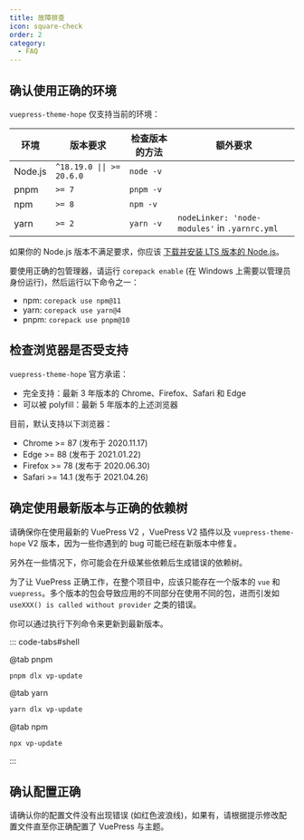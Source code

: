 ```yaml
---
title: 故障排查
icon: square-check
order: 2
category:
  - FAQ
---
```


## 确认使用正确的环境

`vuepress-theme-hope` 仅支持当前的环境：

| 环境    | 版本要求                  | 检查版本的方法 | 额外要求                                      |
| ------- | ------------------------- | -------------- | --------------------------------------------- |
| Node.js | `^18.19.0 \|\| >= 20.6.0` | `node -v`      |                                               |
| pnpm    | `>= 7`                    | `pnpm -v`      |                                               |
| npm     | `>= 8`                    | `npm -v`       |                                               |
| yarn    | `>= 2`                    | `yarn -v`      | `nodeLinker: 'node-modules'` in `.yarnrc.yml` |

如果你的 Node.js 版本不满足要求，你应该 [下载并安装 LTS 版本的 Node.js](../get-started/env.md#nodejs)。

要使用正确的包管理器，请运行 `corepack enable` (在 Windows 上需要以管理员身份运行)，然后运行以下命令之一：

- npm: `corepack use npm@11`
- yarn: `corepack use yarn@4`
- pnpm: `corepack use pnpm@10`

## 检查浏览器是否受支持

`vuepress-theme-hope` 官方承诺：

- 完全支持：最新 3 年版本的 Chrome、Firefox、Safari 和 Edge
- 可以被 polyfill：最新 5 年版本的上述浏览器

目前，默认支持以下浏览器：

- Chrome >= 87 (发布于 2020.11.17)
- Edge >= 88 (发布于 2021.01.22)
- Firefox >= 78 (发布于 2020.06.30)
- Safari >= 14.1 (发布于 2021.04.26)

## 确定使用最新版本与正确的依赖树

请确保你在使用最新的 VuePress V2 ，VuePress V2 插件以及 `vuepress-theme-hope` V2 版本，因为一些你遇到的 bug 可能已经在新版本中修复。

另外在一些情况下，你可能会在升级某些依赖后生成错误的依赖树。

为了让 VuePress 正确工作，在整个项目中，应该只能存在一个版本的 `vue` 和 `vuepress`。多个版本的包会导致应用的不同部分在使用不同的包，进而引发如 `useXXX() is called without provider` 之类的错误。

你可以通过执行下列命令来更新到最新版本。

::: code-tabs#shell

@tab pnpm

```bash
pnpm dlx vp-update
```

@tab yarn

```bash
yarn dlx vp-update
```

@tab npm

```bash
npx vp-update
```

:::

## 确认配置正确

请确认你的配置文件没有出现错误 (如红色波浪线)，如果有，请根据提示修改配置文件直至你正确配置了 VuePress 与主题。
